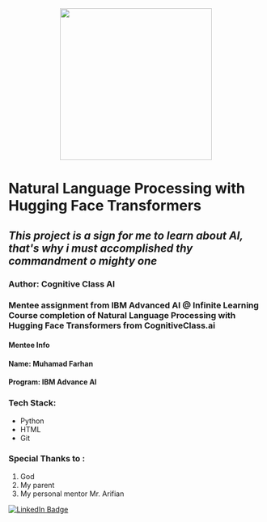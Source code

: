 <div id="header" align="center">
  <img src="https://media.giphy.com/media/HLB0nLA36GCCo6JuB5/giphy.gif?cid=790b7611aqz38ga7ig3rybctu0d93jfcjyez9w9mzmy3pdob&ep=v1_gifs_search&rid=giphy.gif&ct=gf" width="300"/>
</div>

# Natural Language Processing with Hugging Face Transformers

## _This project is a sign for me to learn about AI, that's why i must accomplished thy commandment o mighty one_

### Author: Cognitive Class AI

### Mentee assignment from IBM Advanced AI @ Infinite Learning Course completion of Natural Language Processing with Hugging Face Transformers from CognitiveClass.ai

#### Mentee Info
#### Name: Muhamad Farhan
#### Program: IBM Advance AI

### Tech Stack:
- Python
- HTML
- Git

### Special Thanks to :
1. God
2. My parent
3. My personal mentor Mr. Arifian

<div id="badges">
  <a href="https://www.linkedin.com/in/muhamad-farhan-6a94a41b3?utm_source=share&utm_campaign=share_via&utm_content=profile&utm_medium=android_app">
    <img src="https://img.shields.io/badge/LinkedIn-blue?style=for-the-badge&logo=linkedin&logoColor=white" alt="LinkedIn Badge"/>
  </a>

</div>

